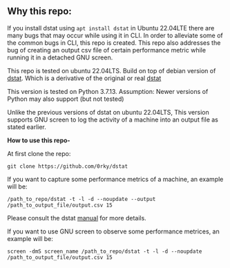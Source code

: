 ## Why this repo:

If you install dstat using <code>apt install dstat</code> in Ubuntu 22.04LTE there are many bugs that may occur while using it in CLI. In order to alleviate some of the common bugs in CLI, this repo is created. This repo also addresses the bug of creating an output csv file of certain performance metric while running  it in a detached GNU screen. 

This repo is tested on ubuntu 22.04LTS. Build on top of debian version of [dstat](https://salsa.debian.org/debian/dstat). Which is a derivative of the original or real [dstat](http://github.com/dagwieers/dstat)

This version is tested on Python 3.7.13. Assumption: Newer versions of Python may also support (but not tested)

Unlike the previous versions of dstat on ubuntu 22.04LTS, This version supports GNU screen to log the activity of a machine into an output file as stated earlier. 

<b>How to use this repo-</b>

At first clone the repo:

```
git clone https://github.com/0rky/dstat

```
If you want to capture some performance metrics of a machine, an example will be:  
```
/path_to_repo/dstat -t -l -d --noupdate --output /path_to_output_file/output.csv 15

```
Please consult the dstat [manual](https://linux.die.net/man/1/dstat) for more details.

If you want to use GNU screen to observe some performance metrices, an example will be:

```
screen -dmS screen_name /path_to_repo/dstat -t -l -d --noupdate /path_to_output_file/output.csv 15

```

